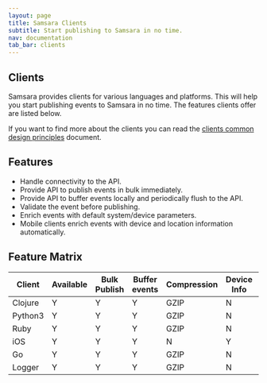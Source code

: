 ```yaml
---
layout: page
title: Samsara Clients
subtitle: Start publishing to Samsara in no time.
nav: documentation
tab_bar: clients
---
```


## Clients
Samsara provides clients for various languages and platforms. This
will help you start publishing events to Samsara in no time. The
features clients offer are listed below.

If you want to find more about the clients you can read
the [clients common design principles](/docs/design/clients-design.md)
document.

## Features
* Handle connectivity to the API.
* Provide API to publish events in bulk immediately.
* Provide API to buffer events locally and periodically flush to the API.
* Validate the event before publishing.
* Enrich events with default system/device parameters.
* Mobile clients enrich events with device and location information automatically.


## Feature Matrix

| Client     | Available   | Bulk Publish | Buffer events | Compression | Device Info | Location |
|------------|-------------|--------------|---------------|-------------|-------------|----------|
| Clojure    | Y           | Y            | Y             | GZIP        | N           | N        |
| Python3    | Y           | Y            | Y             | GZIP        | N           | N        |
| Ruby       | Y           | Y            | Y             | GZIP        | N           | N        |
| iOS        | Y           | Y            | Y             | N           | Y           | Y        |
| Go         | Y           | Y            | Y             | GZIP        | N           | N        |
| Logger     | Y           | Y            | Y             | GZIP        | N           | N        |
